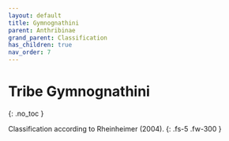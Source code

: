 ```yaml
---
layout: default
title: Gymnognathini
parent: Anthribinae
grand_parent: Classification
has_children: true
nav_order: 7
---
```



# Tribe Gymnognathini
{: .no_toc }

Classification according to Rheinheimer (2004).
{: .fs-5 .fw-300 }

